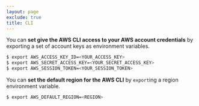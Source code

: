 ```yaml
---
layout: page
exclude: true
title: CLI
---
```


You can **set give the AWS CLI access to your AWS account credentials** by exporting a set of account keys as environment variables.
```bash
$ export AWS_ACCESS_KEY_ID=<YOUR_ACCESS_KEY>
$ export AWS_SECRET_ACCESS_KEY=<YOUR_SECRET_ACCESS_KEY>
$ export AWS_SESSION_TOKEN=<YOUR_SESSION_TOKEN>
```

You can **set the default region for the AWS CLI** by `export`ing a region environment variable.
```bash
$ export AWS_DEFAULT_REGION=<REGION>
```
<!--stackedit_data:
eyJoaXN0b3J5IjpbMTE3MjE4MjE2OCwxMTcyMTgyMTY4XX0=
-->